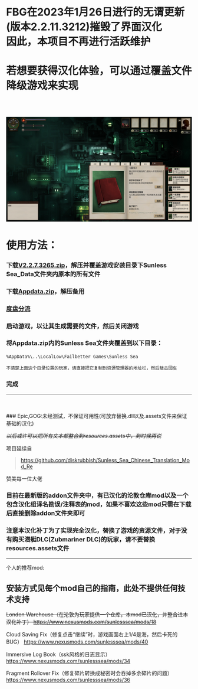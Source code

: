 # **FBG在2023年1月26日进行的无谓更新(版本2.2.11.3212)摧毁了界面汉化**<br />**因此，本项目不再进行活跃维护**
# **若想要获得汉化体验，可以通过覆盖文件降级游戏来实现**
<br />
<br />

![image](https://raw.githubusercontent.com/InstantComet/images/main/img/20221201030329_1.jpg)

# 使用方法：

### 下载[V2.2.7.3265.zip](https://github.com/InstantComet/SunlessSea/releases/download/22.12.02/221202.zip)，解压并覆盖游戏安装目录下Sunless Sea_Data文件夹内原本的所有文件

### 下载[Appdata.zip](https://github.com/InstantComet/SunlessSea/releases/download/23.3.31/Appdata.zip)，解压备用

### [度盘分流](https://pan.baidu.com/s/14QvtbJmmc1Ldj4VFcjNP-A)

### 启动游戏，以让其生成需要的文件，然后关闭游戏

### 将Appdata.zip内的Sunless Sea文件夹覆盖到以下目录：
```
%AppData%\..\LocalLow\Failbetter Games\Sunless Sea
```
```
不清楚上面这个目录位置的玩家，请直接把它复制到资源管理器的地址栏，然后敲击回车
```
### 完成
***
<br />
<br />
### Epic,GOG:未经测试，不保证可用性(可放弃替换.dll以及.assets文件来保证基础的汉化)

~~*以后或许可以把所有文本都整合到resources.assets中，到时候再说*~~

项目延续自

>https://github.com/diskrubbish/Sunless_Sea_Chinese_Translation_Mod_Re

赞美每一位大佬

### 目前在最新版的addon文件夹中，有已汉化的沦敦仓库mod以及一个包含汉化组译名勘误/注释表的mod，如果不喜欢这些mod只需在下载后直接删除addon文件夹即可
### 注意本汉化补丁为了实现完全汉化，替换了游戏的资源文件，对于没有购买潜艇DLC(Zubmariner DLC)的玩家，请不要替换resources.assets文件

***
个人的推荐mod:


## 安装方式见每个mod自己的指南，此处不提供任何技术支持

~~London Warehouse（在沦敦为玩家提供一个仓库，本mod已汉化，并整合进本汉化补丁）
https://www.nexusmods.com/sunlesssea/mods/18~~

Cloud Saving Fix（修复点击“继续”时，游戏画面右上1/4是海，然后卡死的BUG）
https://www.nexusmods.com/sunlesssea/mods/40

Immersive Log Book（ssk风格的日志显示）
https://www.nexusmods.com/sunlesssea/mods/34

Fragment Rollover Fix（修复碎片转换成秘密时会吞掉多余碎片的问题）
https://www.nexusmods.com/sunlesssea/mods/36
